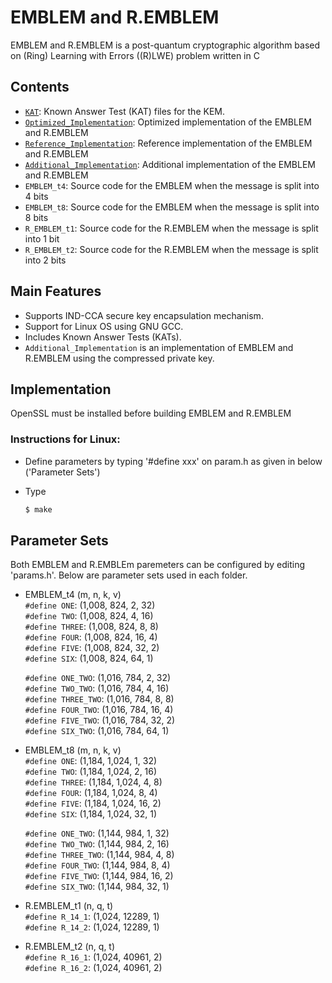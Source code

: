 # EMBLEM and R.EMBLEM




EMBLEM and R.EMBLEM is a post-quantum cryptographic algorithm based on (Ring) Learning with Errors ((R)LWE) problem written in C


## Contents

* [`KAT`](KAT/): Known Answer Test (KAT) files for the KEM.
* [`Optimized_Implementation`](Optimized_Implementation/): Optimized implementation of the EMBLEM and R.EMBLEM
* [`Reference_Implementation`](Reference_Implementation/): Reference implementation of the EMBLEM and R.EMBLEM
* [`Additional_Implementation`](Additional_Implementation/): Additional implementation of the EMBLEM and R.EMBLEM
* `EMBLEM_t4`: Source code for the EMBLEM when the message is split into 4 bits
* `EMBLEM_t8`: Source code for the EMBLEM when the message is split into 8 bits
* `R_EMBLEM_t1`: Source code for the R.EMBLEM when the message is split into 1 bit
* `R_EMBLEM_t2`: Source code for the R.EMBLEM when the message is split into 2 bits
 

## Main Features

- Supports IND-CCA secure key encapsulation mechanism.
- Support for Linux OS using GNU GCC.     
- Includes Known Answer Tests (KATs).
- `Additional_Implementation` is an implementation of EMBLEM and R.EMBLEM using the compressed private key. 


## Implementation

OpenSSL must be installed before building EMBLEM and R.EMBLEM

### Instructions for Linux:

- Define parameters by typing '#define xxx' on param.h as given in below ('Parameter Sets')
- Type 

  ```sh
  $ make
  ```

## Parameter Sets
Both EMBLEM and R.EMBLEm paremeters can be configured by editing 'params.h'.
Below are parameter sets used in each folder.

* EMBLEM_t4 (m, n, k, v)  
  `#define ONE`: (1,008, 824, 2, 32)  
  `#define TWO`: (1,008, 824, 4, 16)  
  `#define THREE`: (1,008, 824, 8, 8)  
  `#define FOUR`: (1,008, 824, 16, 4)  
  `#define FIVE`: (1,008, 824, 32, 2)  
  `#define SIX`: (1,008, 824, 64, 1)  

  `#define ONE_TWO`: (1,016, 784, 2, 32)  
  `#define TWO_TWO`: (1,016, 784, 4, 16)  
  `#define THREE_TWO`: (1,016, 784, 8, 8)  
  `#define FOUR_TWO`: (1,016, 784, 16, 4)  
  `#define FIVE_TWO`: (1,016, 784, 32, 2)  
  `#define SIX_TWO`: (1,016, 784, 64, 1)  
  
* EMBLEM_t8 (m, n, k, v)  
  `#define ONE`: (1,184, 1,024, 1, 32)  
  `#define TWO`: (1,184, 1,024, 2, 16)  
  `#define THREE`: (1,184, 1,024, 4, 8)  
  `#define FOUR`: (1,184, 1,024, 8, 4)  
  `#define FIVE`: (1,184, 1,024, 16, 2)  
  `#define SIX`: (1,184, 1,024, 32, 1)  

  `#define ONE_TWO`: (1,144, 984, 1, 32)  
  `#define TWO_TWO`: (1,144, 984, 2, 16)  
  `#define THREE_TWO`: (1,144, 984, 4, 8)  
  `#define FOUR_TWO`: (1,144, 984, 8, 4)  
  `#define FIVE_TWO`: (1,144, 984, 16, 2)  
  `#define SIX_TWO`: (1,144, 984, 32, 1)  

* R.EMBLEM_t1 (n, q, t)  
  `#define R_14_1`: (1,024, 12289, 1)  
  `#define R_14_2`: (1,024, 12289, 1)  

* R.EMBLEM_t2 (n, q, t)  
  `#define R_16_1`: (1,024, 40961, 2)  
  `#define R_16_2`: (1,024, 40961, 2)  






